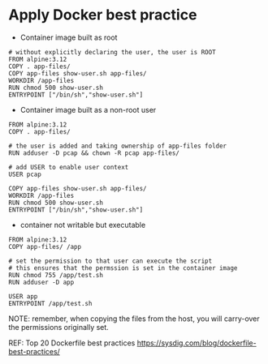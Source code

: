 # Apply Docker best practice 

- Container image built as root
``` 
# without explicitly declaring the user, the user is ROOT
FROM alpine:3.12
COPY . app-files/
COPY app-files show-user.sh app-files/
WORKDIR /app-files
RUN chmod 500 show-user.sh
ENTRYPOINT ["/bin/sh","show-user.sh"]
```
- Container image built as a non-root user
```
FROM alpine:3.12
COPY . app-files/

# the user is added and taking ownership of app-files folder
RUN adduser -D pcap && chown -R pcap app-files/

# add USER to enable user context
USER pcap

COPY app-files show-user.sh app-files/
WORKDIR /app-files
RUN chmod 500 show-user.sh
ENTRYPOINT ["/bin/sh","show-user.sh"]
``` 

- container not writable but executable
```
FROM alpine:3.12
COPY app-files/ /app

# set the permission to that user can execute the script
# this ensures that the permssion is set in the container image
RUN chmod 755 /app/test.sh
RUN adduser -D app

USER app
ENTRYPOINT /app/test.sh
```
NOTE: remember, when copying the files from the host, you will carry-over the permissions originally set. 

REF:
Top 20 Dockerfile best practices
https://sysdig.com/blog/dockerfile-best-practices/
